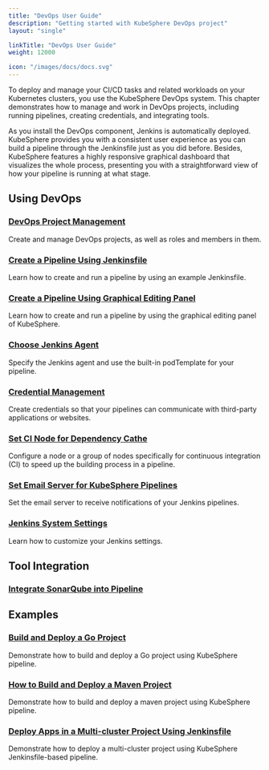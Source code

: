 ```yaml
---
title: "DevOps User Guide"
description: "Getting started with KubeSphere DevOps project"
layout: "single"

linkTitle: "DevOps User Guide"
weight: 12000

icon: "/images/docs/docs.svg"
---
```


To deploy and manage your CI/CD tasks and related workloads on your Kubernetes clusters, you use the KubeSphere DevOps system. This chapter demonstrates how to manage and work in DevOps projects, including running pipelines, creating credentials, and integrating tools.

As you install the DevOps component, Jenkins is automatically deployed. KubeSphere provides you with a consistent user experience as you can build a pipeline through the Jenkinsfile just as you did before. Besides, KubeSphere features a highly responsive graphical dashboard that visualizes the whole process, presenting you with a straightforward view of how your pipeline is running at what stage.

## Using DevOps

### [DevOps Project Management](../devops-user-guide/how-to-use/devops-project-management/)

Create and manage DevOps projects, as well as roles and members in them.

### [Create a Pipeline Using Jenkinsfile](../devops-user-guide/how-to-use/create-a-pipeline-using-jenkinsfile/)

Learn how to create and run a pipeline by using an example Jenkinsfile.

### [Create a Pipeline Using Graphical Editing Panel](../devops-user-guide/how-to-use/create-a-pipeline-using-graphical-editing-panel/)

Learn how to create and run a pipeline by using the graphical editing panel of KubeSphere.

### [Choose Jenkins Agent](../devops-user-guide/how-to-use/choose-jenkins-agent/)

Specify the Jenkins agent and use the built-in podTemplate for your pipeline.

### [Credential Management](../devops-user-guide/how-to-use/credential-management/)

Create credentials so that your pipelines can communicate with third-party applications or websites.

### [Set CI Node for Dependency Cathe](../devops-user-guide/how-to-use/set-ci-node/)

Configure a node or a group of nodes specifically for continuous integration (CI) to speed up the building process in a pipeline.

### [Set Email Server for KubeSphere Pipelines](../devops-user-guide/how-to-use/jenkins-email/)

Set the email server to receive notifications of your Jenkins pipelines.

### [Jenkins System Settings](../devops-user-guide/how-to-use/jenkins-setting/)

Learn how to customize your Jenkins settings.

## Tool Integration

### [Integrate SonarQube into Pipeline](../devops-user-guide/how-to-integrate/sonarqube/)

## Examples

### [Build and Deploy a Go Project](../devops-user-guide/examples/go-project-pipeline/)

Demonstrate how to build and deploy a Go project using KubeSphere pipeline.

### [How to Build and Deploy a Maven Project](../devops-user-guide/examples/a-maven-project/)

Demonstrate how to build and deploy a maven project using KubeSphere pipeline.

### [Deploy Apps in a Multi-cluster Project Using Jenkinsfile](../devops-user-guide/examples/multi-cluster-project-example/)

Demonstrate how to deploy a multi-cluster project using KubeSphere Jenkinsfile-based pipeline.
